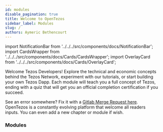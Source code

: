 ```yaml
---
id: modules
disable_pagination: true
title: Welcome to OpenTezos
sidebar_label: Modules
slug: /
authors: Aymeric Bethencourt
---
```


import NotificationBar from '../../../src/components/docs/NotificationBar';
import CardsWrapper from '../../../src/components/docs/Cards/CardsWrapper';
import OverlayCard from '../../../src/components/docs/Cards/OverlayCard';

Welcome Tezos Developers! Explore the technical and economic concepts behind the Tezos Network, experiment with our tutorials, or start building your own Tezos Dapp. Each module will teach you a full concept of Tezos, ending with a quiz that will get you an official completion certification if you succeed.

<NotificationBar>
  <p>
    See an error somewhere? Fix it with a <a href="https://gitlab.com/tezos-paris-hub/opentezos" target="_blank">Gitlab Merge Request here</a>. OpenTezos is a constantly evolving platform that welcome all readers inputs. You can even add a new chapter or module if wish.
  </p>
</NotificationBar>

### Modules

<CardsWrapper>
  <OverlayCard
      description="What is a blockchain and how it works."
      icon="img/icons/blockchain-big-light.svg"
      iconDark="img/icons/blockchain-big-dark.svg"
      title="Blockchain Basics"
      to="/blockchain-basics"
  />
  <OverlayCard
      description="What is Tezos and how it works."
      icon="img/icons/tezos-big-light.svg"
      iconDark="img/icons/tezos-big-dark.svg"
      title="Tezos Basics"
      to="/tezos-basics"
  />
  <OverlayCard
      description="Learn the basics of smart contracts"
      icon="img/icons/handshake-big-light.svg"
      iconDark="img/icons/handshake-big-dark.svg"
      title="Smart Contracts"
      to="/smart-contracts/simple-nft-contract-1"
  />
  <OverlayCard
      description="How to deploy your own Tezos node."
      icon="img/icons/node-big-light.svg"
      iconDark="img/icons/node-big-dark.svg"
      title="Deploy a node"
      to="/deploy-a-node"
  />
  <OverlayCard
      description="Learn to use and interact with a Tezos explorer."
      icon="img/icons/explorer-big-light.svg"
      iconDark="img/icons/explorer-big-dark.svg"
      title="How to use an Explorer"
      to="/explorer"
  />
  <OverlayCard
      description="Learn the basics of the Archetype smart contract language."
      icon="img/icons/archetype-big-light.svg"
      iconDark="img/icons/archetype-big-dark.svg"
      title="Archetype"
      to="/archetype"
  />
  <OverlayCard
      description="Learn the basics of the SmartPy smart contract language."
      icon="img/icons/smartpy-big-light.svg"
      iconDark="img/icons/smartpy-big-dark.svg"
      title="SmartPy"
      to="/smartpy"
  />
    <OverlayCard
      description="Learn the basics of the LIGO smart contract language."
      icon="img/icons/ligo-big-light.svg"
      iconDark="img/icons/ligo-big-dark.svg"
      title="LIGO"
      to="/ligo"
  />
  <OverlayCard
    description="Learn the basics of the native Tezos smart contract language."
    icon="img/icons/michelson-big-light.svg"
    iconDark="img/icons/michelson-big-dark.svg"
    title="Michelson"
    to="/michelson"
  />
  <OverlayCard
    description="Everything you need to build your first Tezos Dapp."
    icon="img/icons/dapp-big-light.svg"
    iconDark="img/icons/dapp-big-dark.svg"
    title="Build a Dapp"
    to="/dapp"
  />
  <OverlayCard
    description="What is baking and how it works."
    icon="img/icons/baking-big-light.svg"
    iconDark="img/icons/baking-big-dark.svg"
    title="Baking"
    to="/baking"
  />
  <OverlayCard
    description="How to deploy your own bakers."
    icon="img/icons/baker-big-light.svg"
    iconDark="img/icons/baker-big-dark.svg"
    title="Deploy Bakers"
    to="/baking/cli-baker"
  />
  <OverlayCard
    description="Automated market maker, stablecoins, flash loans, synthetics, etc."
    icon="img/icons/defi-big-light.svg"
    iconDark="img/icons/defi-big-dark.svg"
    title="DeFi"
    to="/defi"
  />
  <OverlayCard
    description="Introduction to the concepts of formal verifications."
    icon="img/icons/formal-big-light.svg"
    iconDark="img/icons/formal-big-dark.svg"
    title="Formal Verification"
    to="/formal-verification"
  />
  <OverlayCard
    description="Create your own private Tezos network."
    icon="img/icons/private-big-light.svg"
    iconDark="img/icons/private-big-dark.svg"
    title="Private Blockchain"
    to="/private"
  />
  <OverlayCard
    description="Contribute to the Tezos ecosystem."
    icon="img/icons/contribute-big-light.svg"
    iconDark="img/icons/contribute-big-dark.svg"
    title="How to contribute"
    to="/contribute"
  />
</CardsWrapper>
